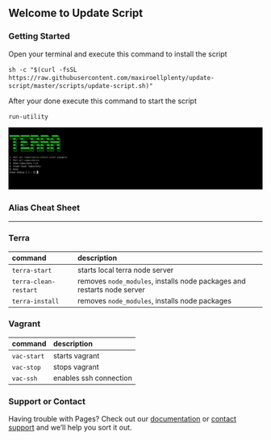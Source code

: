 ## Welcome to Update Script

### Getting Started
Open your terminal and execute this command to install the script
``` 
sh -c "$(curl -fsSL https://raw.githubusercontent.com/maxiroellplenty/update-script/master/scripts/update-script.sh)"
```
After your done execute this command to start the script

```
run-utility
```

![Preview](/assets/images/preview.png)

### Alias Cheat Sheet
***

### Terra
| command      | description          |
|:-------------|:------------------|
| `terra-start`     | starts local terra node server |
| `terra-clean-restart`       | removes `node_modules`, installs node packages and restarts node server|
| `terra-install`        | removes `node_modules`, installs node packages      |

### Vagrant
| command      | description          |
|:-------------|:------------------|
| `vac-start`       | starts vagrant    |
| `vac-stop`        | stops vagrant      |
| `vac-ssh`         | enables ssh connection     |

### Support or Contact

Having trouble with Pages? Check out our [documentation](https://help.github.com/categories/github-pages-basics/) or [contact support](https://github.com/contact) and we’ll help you sort it out.
